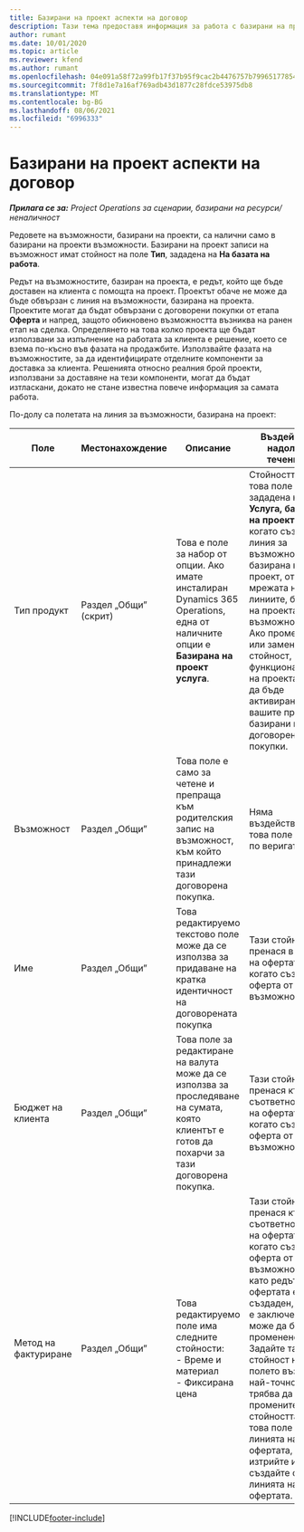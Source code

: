 ```yaml
---
title: Базирани на проект аспекти на договор
description: Тази тема предоставя информация за работа с базирани на проект редове на възможност.
author: rumant
ms.date: 10/01/2020
ms.topic: article
ms.reviewer: kfend
ms.author: rumant
ms.openlocfilehash: 04e091a58f72a99fb17f37b95f9cac2b4476757b79965177854423361f416d51
ms.sourcegitcommit: 7f8d1e7a16af769adb43d1877c28fdce53975db8
ms.translationtype: MT
ms.contentlocale: bg-BG
ms.lasthandoff: 08/06/2021
ms.locfileid: "6996333"
---
```

# <a name="project-based-opportunity-lines"></a>Базирани на проект аспекти на договор

_**Прилага се за:** Project Operations за сценарии, базирани на ресурси/неналичност_


Редовете на възможности, базирани на проекти, са налични само в базирани на проекти възможности. Базирани на проект записи на възможност имат стойност на поле **Тип**, зададена на **На базата на работа**.

Редът на възможностите, базиран на проекта, е редът, който ще бъде доставен на клиента с помощта на проект. Проектът обаче не може да бъде обвързан с линия на възможности, базирана на проекта. Проектите могат да бъдат обвързани с договорени покупки от етапа **Оферта** и напред, защото обикновено възможността възниква на ранен етап на сделка. Определянето на това колко проекта ще бъдат използвани за изпълнение на работата за клиента е решение, което се взема по-късно във фазата на продажбите. Използвайте фазата на възможностите, за да идентифицирате отделните компоненти за доставка за клиента. Решенията относно реалния брой проекти, използвани за доставяне на тези компоненти, могат да бъдат изтласкани, докато не стане известна повече информация за самата работа.

По-долу са полетата на линия за възможности, базирана на проект:

| **Поле** | **Местонахождение** | **Описание** | **Въздействие надолу по течението** |
| --- | --- | --- | --- |
| Тип продукт | Раздел „Общи” (скрит) | Това е поле за набор от опции. Ако имате инсталиран Dynamics 365 Operations, една от наличните опции е **Базирана на проект услуга**.  | Стойността на това поле е зададена на **Услуга, базирана на проекти**, когато създавате линия за възможности, базирана на проект, от мрежата на линиите, базирани на проекта, във възможност. <br> Ако промените или замените тази стойност, функционалността на проекта няма да бъде активирана за вашите проекти, базирани на договорени покупки. |
| Възможност | Раздел „Общи” | Това поле е само за четене и препраща към родителския запис на възможност, към който принадлежи тази договорена покупка. | Няма въздействие на това поле надолу по веригата. |
| Име | Раздел „Общи” | Това редактируемо текстово поле може да се използва за придаване на кратка идентичност на договорената покупка | Тази стойност се пренася в линията на офертата, когато създавате оферта от тази възможност |
| Бюджет на клиента | Раздел „Общи” | Това поле за редактиране на валута може да се използва за проследяване на сумата, която клиентът е готов да похарчи за тази договорена покупка. | Тази стойност се пренася към съответното поле на офертата, когато създавате оферта от тази възможност |
| Метод на фактуриране | Раздел „Общи” | Това редактируемо поле има следните стойности:</br>- Време и материал</br>- Фиксирана цена | Тази стойност се пренася към съответното поле на офертата, когато създавате оферта от тази възможност. След като редът на офертата е създаден, полето е заключено и не може да бъде променено. Задайте тази стойност на полето възможно най-точно. Ако трябва да промените стойността на това поле на линията на офертата, изтрийте и създайте отново линията на офертата. |


[!INCLUDE[footer-include](../includes/footer-banner.md)]